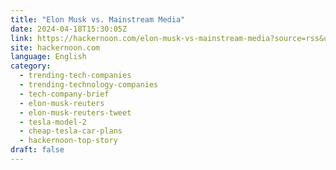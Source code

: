 ```yaml
---
title: "Elon Musk vs. Mainstream Media"
date: 2024-04-18T15:30:05Z
link: https://hackernoon.com/elon-musk-vs-mainstream-media?source=rss&utm_medium=RSS&utm_source=news.12bit.vn
site: hackernoon.com
language: English
category:
  - trending-tech-companies
  - trending-technology-companies
  - tech-company-brief
  - elon-musk-reuters
  - elon-musk-reuters-tweet
  - tesla-model-2
  - cheap-tesla-car-plans
  - hackernoon-top-story
draft: false
---
```

